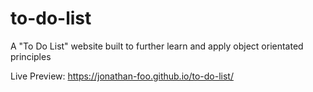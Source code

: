 # to-do-list
A "To Do List" website built to further learn and apply object orientated principles

Live Preview:
https://jonathan-foo.github.io/to-do-list/
